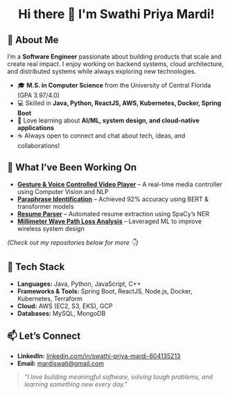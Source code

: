 <h1 align="center">Hi there 👋 I'm Swathi Priya Mardi!</h1>

<h2>🌟 About Me</h2>
<p>
I’m a <b>Software Engineer</b> passionate about building products that scale and create real impact. 
I enjoy working on backend systems, cloud architecture, and distributed systems while always exploring new technologies.
</p>
<ul>
  <li>🎓 <b>M.S. in Computer Science</b> from the University of Central Florida (GPA 3.97/4.0)</li>
  <li>💻 Skilled in <b>Java, Python, ReactJS, AWS, Kubernetes, Docker, Spring Boot</b></li>
  <li>🌱 Love learning about <b>AI/ML, system design, and cloud-native applications</b></li>
  <li>☕ Always open to connect and chat about tech, ideas, and collaborations!</li>
</ul>

<h2>🚀 What I’ve Been Working On</h2>
<ul>
  <li><b><a href="#">Gesture & Voice Controlled Video Player</a></b> – A real-time media controller using Computer Vision and NLP</li>
  <li><b><a href="#">Paraphrase Identification</a></b> – Achieved 92% accuracy using BERT & transformer models</li>
  <li><b><a href="#">Resume Parser</a></b> – Automated resume extraction using SpaCy’s NER</li>
  <li><b><a href="#">Millimeter Wave Path Loss Analysis</a></b> – Leveraged ML to improve wireless system design</li>
</ul>
<p><i>(Check out my repositories below for more 👇)</i></p>

<h2>🔧 Tech Stack</h2>
<ul>
  <li><b>Languages:</b> Java, Python, JavaScript, C++</li>
  <li><b>Frameworks & Tools:</b> Spring Boot, ReactJS, Node.js, Docker, Kubernetes, Terraform</li>
  <li><b>Cloud:</b> AWS (EC2, S3, EKS), GCP</li>
  <li><b>Databases:</b> MySQL, MongoDB</li>
</ul>

<h2>📫 Let’s Connect</h2>
<ul>
  <li><b>LinkedIn:</b> <a href="https://linkedin.com/in/swathi-priya-mardi-604135213">linkedin.com/in/swathi-priya-mardi-604135213</a></li>
  <li><b>Email:</b> <a href="mailto:mardiswati@gmail.com">mardiswati@gmail.com</a></li>
</ul>

<blockquote>
<p><i>"I love building meaningful software, solving tough problems, and learning something new every day."</i></p>
</blockquote>
